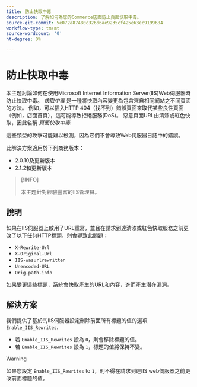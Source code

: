 ```yaml
---
title: 防止快取中毒
description: 了解如何為您的Commerce店面防止頁面快取中毒。
source-git-commit: 5e072a87480c326d6ae9235cf425e63ec9199684
workflow-type: tm+mt
source-wordcount: '0'
ht-degree: 0%

---
```



# 防止快取中毒

本主題討論如何在使用Microsoft Internet Information Server(IIS)Web伺服器時防止快取中毒。 _快取中毒_ 是一種將快取內容變更為包含來自相同網站之不同頁面的方法。 例如，可以插入HTTP 404（找不到）錯誤頁面來取代某些良性頁面（例如，店面首頁），這可能導致拒絕服務(DoS)。 惡意頁面URL由清漆或紅色快取，因此名稱 _頁面快取中毒_.

這些類型的攻擊可能難以檢測，因為它們不會導致Web伺服器日誌中的錯誤。

此解決方案適用於下列商務版本：

- 2.0.10及更新版本
- 2.1.2和更新版本

>[!INFO]
>
>本主題針對經驗豐富的IIS管理員。

## 說明

如果在IIS伺服器上啟用了URL重寫，並且在請求到達清漆或紅色快取服務之前更改了以下任何HTTP標頭，則會導致此問題：

- `X-Rewrite-Url`
- `X-Original-Url`
- `IIS-wasurlrewritten`
- `Unencoded-URL`
- `Orig-path-info`

如果變更這些標題，系統會快取產生的URL和內容，進而產生潛在漏洞。

## 解決方案

我們提供了基於的IIS伺服器設定刪除前面所有標題的值的選項 `Enable_IIS_Rewrites`.

- 若 `Enable_IIS_Rewrites` 設為 `0`，則會移除標題的值。
- 若 `Enable_IIS_Rewrites` 設為 `1`，標題的值將保持不變。

>[!WARNING]
>
>如果您設定 `Enable_IIS_Rewrites` to `1`，則不得在請求到達IIS web伺服器之前更改前面標題的值。
